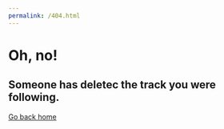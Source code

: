 ```yaml
---
permalink: /404.html
---
```


# Oh, no!
## Someone has deletec the track you were following.

[Go back home](/)
